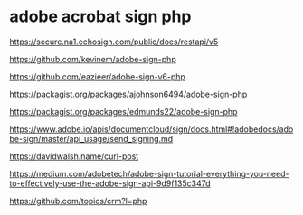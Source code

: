 adobe acrobat sign php
======================

https://secure.na1.echosign.com/public/docs/restapi/v5

https://github.com/kevinem/adobe-sign-php

https://github.com/eazieer/adobe-sign-v6-php

https://packagist.org/packages/ajohnson6494/adobe-sign-php

https://packagist.org/packages/edmunds22/adobe-sign-php

https://www.adobe.io/apis/documentcloud/sign/docs.html#!adobedocs/adobe-sign/master/api_usage/send_signing.md

https://davidwalsh.name/curl-post

https://medium.com/adobetech/adobe-sign-tutorial-everything-you-need-to-effectively-use-the-adobe-sign-api-9d9f135c347d

https://github.com/topics/crm?l=php